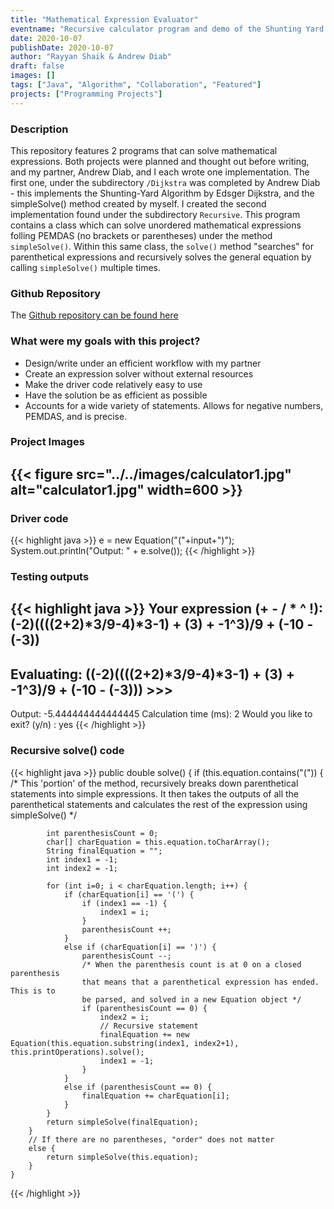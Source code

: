 ```yaml
---
title: "Mathematical Expression Evaluator"
eventname: "Recursive calculator program and demo of the Shunting Yard Algorithm"
date: 2020-10-07
publishDate: 2020-10-07
author: "Rayyan Shaik & Andrew Diab"
draft: false
images: []
tags: ["Java", "Algorithm", "Collaboration", "Featured"]
projects: ["Programming Projects"]
---
```


### Description
This repository features 2 programs that can solve mathematical expressions. Both projects were planned and thought out before writing, and my partner, Andrew Diab, and I each wrote one implementation. The first one, under the subdirectory `/Dijkstra` was completed by Andrew Diab - this implements the Shunting-Yard Algorithm by Edsger Dijkstra, and the simpleSolve() method created by myself. I created the second implementation found under the subdirectory `Recursive`. This program contains a class which can solve unordered mathematical expressions folling PEMDAS (no brackets or parentheses) under the method `simpleSolve()`. Within this same class, the `solve()` method "searches" for parenthetical expressions and recursively solves the general equation by calling `simpleSolve()` multiple times.

### Github Repository
The [Github repository can be found here](https://github.com/rayyanshaik2022/Calculator)

### What were my goals with this project?
* Design/write under an efficient workflow with my partner
* Create an expression solver without external resources
* Make the driver code relatively easy to use
* Have the solution be as efficient as possible
* Accounts for a wide variety of statements.  Allows for negative numbers, PEMDAS, and is precise.

### Project Images
{{< figure src="../../images/calculator1.jpg" alt="calculator1.jpg" width=600 >}}
---

### Driver code
{{< highlight java >}}
e = new Equation("("+input+")");
System.out.println("Output: " + e.solve());
{{< /highlight >}}

### Testing outputs
{{< highlight java >}}
Your expression (+ - / * ^ !): 
    (-2)((((2+2)*3/9-4)*3-1) + (3) + -1^3)/9 + (-10 - (-3))
---------------------
Evaluating: ((-2)((((2+2)*3/9-4)*3-1) + (3) + -1^3)/9 + (-10 - (-3))) >>>
---------------------
Output: -5.444444444444445
Calculation time (ms): 2
Would you like to exit? (y/n) :
    yes
{{< /highlight >}}

### Recursive solve() code
{{< highlight java >}}
public double solve() {
        if (this.equation.contains("(")) {
            /* This 'portion' of the method, recursively breaks down parenthetical statements
            into simple expressions. It then takes the outputs of all the
            parenthetical statements and calculates the rest of the expression using
            simpleSolve() */
            
            int parenthesisCount = 0;
            char[] charEquation = this.equation.toCharArray();
            String finalEquation = "";
            int index1 = -1;
            int index2 = -1;

            for (int i=0; i < charEquation.length; i++) {
                if (charEquation[i] == '(') {
                    if (index1 == -1) {
                        index1 = i;
                    }
                    parenthesisCount ++;
                }
                else if (charEquation[i] == ')') {
                    parenthesisCount --;
                    /* When the parenthesis count is at 0 on a closed parenthesis
                    that means that a parenthetical expression has ended. This is to
                    be parsed, and solved in a new Equation object */
                    if (parenthesisCount == 0) {
                        index2 = i;  
                        // Recursive statement
                        finalEquation += new Equation(this.equation.substring(index1, index2+1), this.printOperations).solve();  
                        index1 = -1;
                    }
                }
                else if (parenthesisCount == 0) {
                    finalEquation += charEquation[i];
                }
            }
            return simpleSolve(finalEquation);
        }
        // If there are no parentheses, "order" does not matter
        else {
            return simpleSolve(this.equation);
        }
    }
{{< /highlight >}}